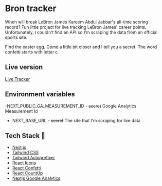 # Bron tracker

When will break LeBron James Kareem Abdul Jabbar's all-time scoring record?
Fun little project for live tracking LeBron James' career points.
Unfortunately, I couldn't find an API so I'm scraping the data from an official sports site.

Find the easter egg. Come a little bit closer and I tell you a secret. The word confetti starts with letter c.

## Live version

[Live Tracker](https://lebron-tracker.vercel.app)

## Environment variables

-NEXT_PUBLIC_GA_MEASUREMENT_ID - ~~secret~~ Google Analytics Measurement Id

- NEXT_BASE_URL - ~~secret~~ The site that I'm scraping for live data

## Tech Stack 🚀

- [Next.js](https://nextjs.org)
- [Tailwind CSS](https://tailwindcss.com)
- [Tailwind Autoprefixer](https://tailwindcss.com/blog/automatic-class-sorting-with-prettier)
- [React Icons](https://react-icons.github.io/react-icons/)
- [React Confetti](https://www.npmjs.com/package/react-confetti)
- [React CountUp](https://www.npmjs.com/package/react-countup)
- [Nextjs Google Analytics](https://www.npmjs.com/package/nextjs-google-analytics)
